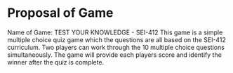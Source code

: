 # Proposal of Game

Name of Game: TEST YOUR KNOWLEDGE - SEI-412
This game is a simple multiple choice quiz game which the questions are all based on the SEI-412 curriculum. Two players can work through the 10 multiple choice questions simultaneously. The game will provide each players score and identify the winner after the quiz is complete. 
